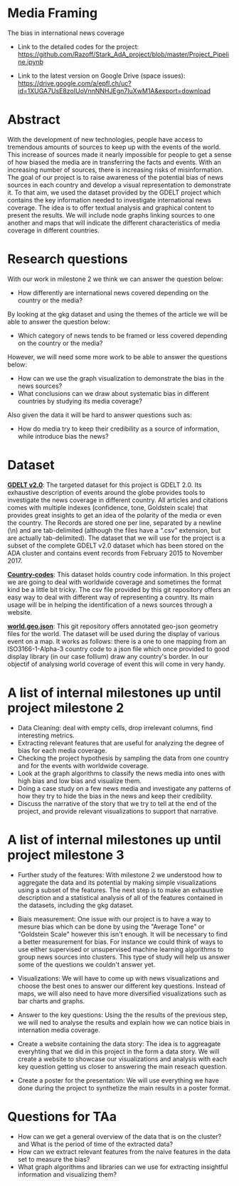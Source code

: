 # Media Framing
The bias in international news coverage

- Link to the detailed codes for the project: https://github.com/Razoff/Stark_AdA_project/blob/master/Project_Pipeline.ipynb
      
- Link to the latest version on Google Drive (space issues): https://drive.google.com/a/epfl.ch/uc?id=1XUGA7UsE8zoIUoVnnNNHJEgn7IuXwM1A&export=download

# Abstract
With the development of new technologies, people have access to tremendous amounts of sources to keep up with the events of the world. This increase of sources made it nearly impossible for people to get a sense of how biased the media are in transferring the facts and events. With an increasing number of sources, there is increasing risks of misinformation. 
The goal of our project is to raise awareness of the potential bias of news sources in each country and develop a visual representation to demonstrate it. To that aim, we used the dataset provided by the GDELT project which contains the key information needed to investigate international news coverage. 
The idea is to offer textual analysis and graphical content to present the results. We will include node graphs linking sources to one another and maps that will indicate the different characteristics of media coverage in different countries. 

# Research questions

With our work in milestone 2 we think we can answer the question below: 
- How differently are international news covered depending on the country or the media? 

By looking at the gkg dataset and using the themes of the article we will be able to answer the question below:
- Which category of news tends to be framed or less covered depending on the country or the media?

However, we will need some more work to be able to answer the questions below:
- How can we use the graph visualization to demonstrate the bias in the news sources?
- What conclusions can we draw about systematic bias in different countries by studying its media coverage?

Also given the data it will be hard to answer questions such as:
- How do media try to keep their credibility as a source of information, while introduce bias the news?


# Dataset
<a href="https://blog.gdeltproject.org/gdelt-2-0-our-global-world-in-realtime/"><b>GDELT v2.0</b></a>: The targeted dataset for this project is GDELT 2.0. Its exhaustive description of events around the globe provides tools to investigate the news coverage in different country. 
All articles and citations comes with multiple indexes (confidence, tone, Goldstein scale) that provides great insights to get an idea of the polarity of the media or even the country.
The Records are stored one per line, separated by a newline (\n) and are tab-delimited (although the files have a “.csv” extension, but are actually tab-delimited). The dataset that we will use for the project is a subset of the complete GDELT v2.0 dataset which has been stored on the ADA cluster and contains event records from February 2015 to November 2017.

<a href="https://github.com/datasets/country-codes"><b>Country-codes</b></a>: This dataset holds country code information.
In this project we are going to deal with worldwide coverage and sometimes the format kind be a little bit tricky. The csv file provided by this git repository offers an easy way to deal with different way of representing a country. Its main usage will be in helping the identification of a news sources through a website.

<a href="https://github.com/johan/world.geo.json/tree/master/countries"><b>world.geo.json</b></a>: This git repository offers annotated geo-json geometry files for the world.
The dataset will be used during the display of various event on a map. It works as follows: there is a one to one mapping from an ISO3166-1-Alpha-3 country code to a json file which once provided to good display library (in our case follium) draw any country's border. In our objectif of analysing world coverage of event this will come in very handy.  




# A list of internal milestones up until project milestone 2
- Data Cleaning: deal with empty cells, drop irrelevant columns, find interesting metrics.
- Extracting relevant features that are useful for analyzing the degree of bias for each media coverage.
- Checking the project hypothesis by sampling the data from one country and for the events with worldwide coverage.
- Look at the graph algorithms to classify the news media into ones with high bias and low bias and visualize them.
- Doing a case study on a few news media and investigate any patterns of how they try to hide the bias in the news and keep their credibility.
- Discuss the narrative of the story that we try to tell at the end of the project, and provide relevant visualizations to support that narrative.

# A list of internal milestones up until project milestone 3

- Further study of the features: With milestone 2 we understood how to aggregate the data and its potential by making simple visualizations using a subset of the features. The next step is to make an exhaustive description and a statistical analysis of all of the features contained in the datasets, including the gkg dataset.

- Biais measurement: One issue with our project is to have a way to mesure bias which can be done by using the "Average Tone" or "Goldstein Scale" however this isn't enough. It will be necessary to find a better measurement for bias. For instance we could think of ways to use either supervised or unsupervised machine learning algorithms to group news sources into clusters. This type of study will help us answer some of the questions we couldn't answer yet.

- Visualizations: We will have to come up with news visualizations and choose the best ones to answer our different key questions. Instead of maps, we will also need to have more diversified visualizations such as bar charts and graphs.

- Answer to the key questions: Using the the results of the previous step, we will ned to analyse the results and explain how we can notice biais in internation media coverage.

- Create a website containing the data story: The idea is to aggreagate everyhting that we did in this project in the form a data story. We will create a website to showcase our visualizations and analysis with each key question getting us closer to answering the main reseach question.

- Create a poster for the presentation: We will use everything we have done during the project to synthetize the main results in a poster format. 


# Questions for TAa
- How can we get a general overview of the data that is on the cluster? and What is the period of time of the extracted data?
- How can we extract relevant features from the naive features in the data set to measure the bias?
- What graph algorithms and libraries can we use for extracting insightful information and visualizing them?
